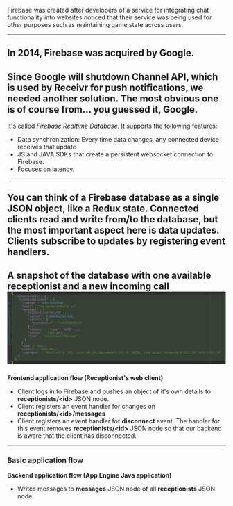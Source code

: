 Firebase was created after developers of a service for integrating chat functionality into websites noticed that their
service was being used for other purposes such as maintaining game state across users.

---
In 2014, Firebase was acquired by Google.
---
Since Google will shutdown Channel API, which is used by Receivr for push notifications, we needed another solution.
The most obvious one is of course from... you guessed it, Google.
---
It's called *Firebase Realtime Database*. It supports the following features:
- Data synchronization: Every time data changes, any connected device receives that update
- JS and JAVA SDKs that create a persistent websocket connection to Firebase.
- Focuses on latency.
---
You can think of a Firebase database as a single JSON object, like a Redux state.
Connected clients read and write from/to the database, but the most important aspect here is data updates. Clients
subscribe to updates by registering event handlers.
---
**A snapshot of the database with one available receptionist and a new incoming call**
![Logo](assets/database.png)
---
**Frontend application flow (Receptionist's web client)**

- Client logs in to Firebase and pushes an object of it's own details to **receptionists\/\<id\>** JSON node.
- Client registers an event handler for changes on **receptionists\/\<id\>\/messages**
- Client registers an event handler for **disconnect** event. The handler for this event removes 
**receptionists\/\<id\>** JSON node so that our backend is aware that the client has disconnected.
---

### Basic application flow

**Backend application flow (App Engine Java application)**

- Writes messages to **messages** JSON node of all **receptionists** JSON node.

